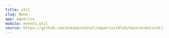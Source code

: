 ```yaml
---
title: util
slug: None
app: aquarius
module: events.util
source: https://github.com/oceanprotocol/aquarius/blob/main/events/util.py
---
```

